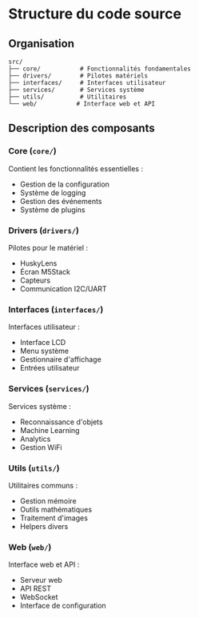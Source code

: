 # Structure du code source

## Organisation

```
src/
├── core/           # Fonctionnalités fondamentales
├── drivers/        # Pilotes matériels
├── interfaces/     # Interfaces utilisateur
├── services/       # Services système
├── utils/          # Utilitaires
└── web/           # Interface web et API
```

## Description des composants

### Core (`core/`)
Contient les fonctionnalités essentielles :
- Gestion de la configuration
- Système de logging
- Gestion des événements
- Système de plugins

### Drivers (`drivers/`)
Pilotes pour le matériel :
- HuskyLens
- Écran M5Stack
- Capteurs
- Communication I2C/UART

### Interfaces (`interfaces/`)
Interfaces utilisateur :
- Interface LCD
- Menu système
- Gestionnaire d'affichage
- Entrées utilisateur

### Services (`services/`)
Services système :
- Reconnaissance d'objets
- Machine Learning
- Analytics
- Gestion WiFi

### Utils (`utils/`)
Utilitaires communs :
- Gestion mémoire
- Outils mathématiques
- Traitement d'images
- Helpers divers

### Web (`web/`)
Interface web et API :
- Serveur web
- API REST
- WebSocket
- Interface de configuration